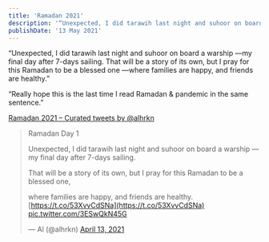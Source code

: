 ```yaml
---
title: 'Ramadan 2021'
description: '“Unexpected, I did tarawih last night and suhoor on board a warship —my final day after 7-days sailing. That will be a story of its own, but I pray for this Ramadan to be a blessed one —where families are happy, and friends are healthy. Really hope this is the last time I read Ramadan & pandemic in the same sentence.”'
publishDate: '13 May 2021'
---
```


“Unexpected, I did tarawih last night and suhoor on board a warship —my final day after 7-days sailing. That will be a story of its own, but I pray for this Ramadan to be a blessed one —where families are happy, and friends are healthy.”

“Really hope this is the last time I read Ramadan & pandemic in the same sentence.”

[Ramadan 2021 – Curated tweets by @alhrkn](https://twitter.com/alhrkn/timelines/1392874327293394945?ref_src=twsrc%5Etfw)

> Ramadan Day 1
> 
> Unexpected, I did tarawih last night and suhoor on board a warship —my final day after 7-days sailing.
> 
> That will be a story of its own, but I pray for this Ramadan to be a blessed one,
> 
> where families are happy, and friends are healthy. [https://t.co/53XvvCdSNa](https://t.co/53XvvCdSNa) [pic.twitter.com/3ESwQkN45G](https://t.co/3ESwQkN45G)
> 
> — Al (@alhrkn) [April 13, 2021](https://twitter.com/alhrkn/status/1381858398950490112?ref_src=twsrc%5Etfw)